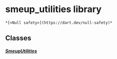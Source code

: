 


# smeup_utilities library






    *[<Null safety>](https://dart.dev/null-safety)*





## Classes

##### [SmeupUtilities](../smeup_services_smeup_utilities/SmeupUtilities-class.md)



 















